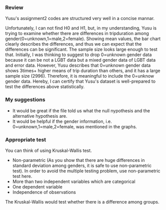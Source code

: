 ### Review

Yusu's assignment2 codes are structured very well in a concise mannar.

Unfortunately, I can not find H0 and H1, but, in my understanding, Yusu is trying to examine whether there are differences in tripduration among gender(0=unknown,1=male,2=female). Showing mean values, the bar chart clearly describes the differences, and thus we can expect that the differences can be significant. The sample size looks large enough to test that. 
Initially, I was thinking to suggest to drop 0=unknown gender data because it can be not a LGBT data but a mixed gender data of LGBT data and error data. However, Yusu describes that 0=unknown gender data shows 3times+ higher means of trip duration than others, and it has a large sample size (2996). Therefore, it is meaningful to include the 0=unknow gender data.
Hereby, I can certify that Yusu's dataset is well-prepared to test the differences above statistically.

### My suggestions
- It would be great if the file told us what the null nypothesis and the alternative hypothesis are.
- It would be helpful if the gender information, i.e. 0=unknown,1=male,2=female, was mentioned in the graphs.

### Appropriate test
You can think of using Kruskal-Wallis test. 
- Non-parametric (As you show that there are huge differences in standard deviation among genders, it is safe to use non-parametric test). In order to avoid the multiple testing problem, use non-parametric test here.
- More than two independent variables which are categorical
- One dependent variable 
- Independence of observations

The Kruskal-Wallis would test whether there is a difference among groups.
